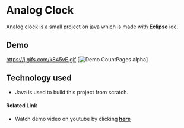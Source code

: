 # Analog Clock
Analog clock is a small project on java which is made with **Eclipse** ide. 


##  Demo





https://j.gifs.com/k845vE.gif
[![Demo CountPages alpha](https://j.gifs.com/k845vE.gif)] 
         
                                                       
     
                                                                                                          
                                                        
                                                      
                                                        





## Technology used


- Java is used to build this project from scratch.


#### Related Link

- Watch demo video on youtube by clicking [**here**](https://youtu.be/fYgp73drA8A)
